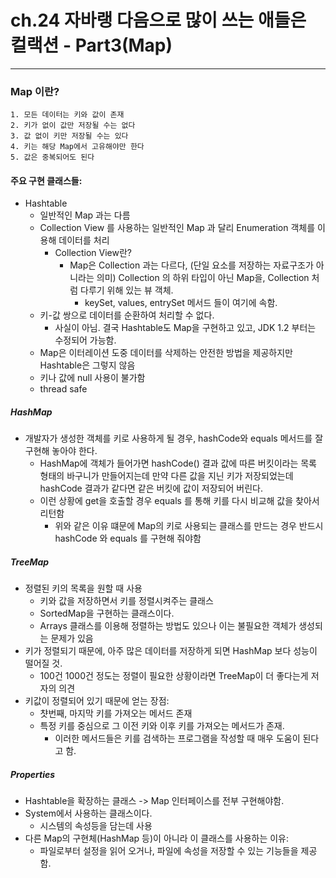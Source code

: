 # ch.24 자바랭 다음으로 많이 쓰는 애들은 컬랙션 - Part3(Map)

---
### Map 이란?
    1. 모든 데이터는 키와 값이 존재
    2. 키가 없이 값만 저장될 수는 없다
    3. 값 없이 키만 저장될 수는 있다
    4. 키는 해당 Map에서 고유해야만 한다
    5. 값은 중복되어도 된다

#### 주요 구현 클래스들:
- Hashtable
   - 일반적인 Map 과는 다름
   - Collection View 를 사용하는 일반적인 Map 과 달리 Enumeration 객체를 이용해 데이터를 처리
     - Collection View란?
       - Map은 Collection 과는 다르다, (단일 요소를 저장하는 자료구조가 아니라는 의미) Collection 의 하위 타입이 아닌 Map을, Collection 처럼 다루기 위해 있는 뷰 객체.
         - keySet, values, entrySet 메서드 들이 여기에 속함.
   - 키-값 쌍으로 데이터를 순환하여 처리할 수 없다.
     - 사실이 아님. 결국 Hashtable도 Map을 구현하고 있고, JDK 1.2 부터는 수정되어 가능함.
   - Map은 이터레이션 도중 데이터를 삭제하는 안전한 방법을 제공하지만 Hashtable은 그렇지 않음
   - 키나 값에 null 사용이 불가함
   - thread safe

##### HashMap
- 개발자가 생성한 객체를 키로 사용하게 될 경우, hashCode와 equals 메서드를 잘 구현해 놓아야 한다.
  - HashMap에 객체가 들어가면 hashCode() 결과 값에 따른 버킷이라는 목록 형태의 바구니가 만들어지는데 만약 다른 값을 지닌 키가 저장되었는데 hashCode 결과가 같다면 같은 버킷에 값이 저장되어 버린다.
  - 이런 상황에 get을 호출할 경우 equals 를 통해 키를 다시 비교해 값을 찾아서 리턴함
    - 위와 같은 이유 떄문에 Map의 키로 사용되는 클래스를 만드는 경우 반드시 hashCode 와 equals 를 구현해 줘야함

##### TreeMap
- 정렬된 키의 목록을 원할 때 사용
  - 키와 값을 저장하면서 키를 정렬시켜주는 클래스
  - SortedMap을 구현하는 클래스이다.
  - Arrays 클래스를 이용해 정렬하는 방법도 있으나 이는 불필요한 객체가 생성되는 문제가 있음
- 키가 정렬되기 때문에, 아주 많은 데이터를 저장하게 되면 HashMap 보다 성능이 떨어질 것.
  - 100건 1000건 정도는 정렬이 필요한 상황이라면 TreeMap이 더 좋다는게 저자의 의견
- 키값이 정렬되어 있기 때문에 얻는 장점:
  - 챳번째, 마지막 키를 가져오는 메서드 존재
  - 특정 키를 중심으로 그 이전 키와 이후 키를 가져오는 메서드가 존재.
    - 이러한 메서드들은 키를 검색하는 프로그램을 작성할 때 매우 도움이 된다고 함.

##### Properties
- Hashtable을 확장하는 클래스 -> Map 인터페이스를 전부 구현해야함.
- System에서 사용하는 클래스이다.
  - 시스템의 속성등을 담는데 사용
- 다른 Map의 구현체(HashMap 등)이 아니라 이 클래스를 사용하는 이유:
  - 파일로부터 설정을 읽어 오거나, 파일에 속성을 저장할 수 있는 기능들을 제공함.